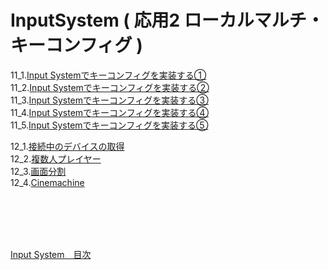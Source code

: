 # InputSystem ( 応用2 ローカルマルチ・キーコンフィグ )

11_1.[Input Systemでキーコンフィグを実装する①](InputSystem11_3.md)  
11_2.[Input Systemでキーコンフィグを実装する②](InputSystem11_4.md)  
11_3.[Input Systemでキーコンフィグを実装する③](InputSystem11_5.md)  
11_4.[Input Systemでキーコンフィグを実装する④](InputSystem11_6.md)  
11_5.[Input Systemでキーコンフィグを実装する⑤](InputSystem11_7.md)  



12_1.[接続中のデバイスの取得](InputSystem12_0.md)   
12_2.[複数人プレイヤー](InputSystem12_1.md)   
12_3.[画面分割](InputSystem12_2.md)   
12_4.[Cinemachine](InputSystem12_3.md) 

<br>

<br>

<br>

<br>

[Input System　目次](../2_1.md)
    

    